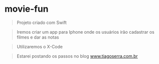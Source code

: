 # movie-fun

> Projeto criado com Swift 

> Iremos criar um app para Iphone onde os usuários irão cadastrar os filmes e dar as notas

> Utilizaremos o X-Code

> Estarei postando os passos no blog www.tiagoserra.com.br
